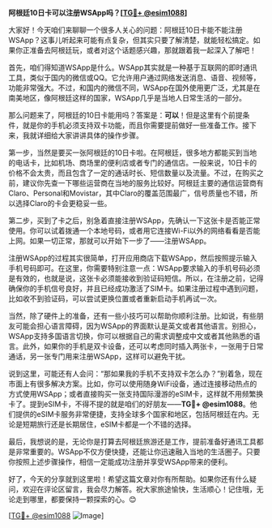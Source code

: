 **阿根廷10日卡可以注册WSApp吗？[[TG💪+ @esim1088](https://t.me/s/esim1088)]**

大家好！今天咱们来聊聊一个很多人关心的问题：阿根廷10日卡能不能注册WSApp？这事儿听起来可能有点复杂，但其实只要了解清楚，就能轻松搞定。如果你正准备去阿根廷玩，或者对这个话题感兴趣，那就跟着我一起深入了解吧！

首先，咱们得知道WSApp是什么。WSApp其实就是一种基于互联网的即时通讯工具，类似于国内的微信或QQ。它允许用户通过网络发送消息、语音、视频等，功能非常强大。不过，和国内的微信不同，WSApp在国外使用更广泛，尤其是在南美地区，像阿根廷这样的国家，WSApp几乎是当地人日常生活的一部分。

那么问题来了，阿根廷的10日卡能用吗？答案是：**可以**！但是这里有个前提条件，就是你的手机必须支持双卡功能，而且你需要提前做好一些准备工作。接下来，我就详细给大家讲讲具体的操作步骤。

第一步，当然是要买一张阿根廷的10日卡啦。在阿根廷，很多地方都能买到当地的电话卡，比如机场、商场里的便利店或者专门的通信店。一般来说，10日卡的价格不会太贵，而且包含了一定的通话时长、短信数量以及流量。不过，在购买之前，建议你先查一下哪些运营商在当地的服务比较好。阿根廷主要的通信运营商有Claro、Personal和Movistar，其中Claro的覆盖范围最广，信号质量也不错，所以选择Claro的卡会更稳妥一些。

第二步，买到了卡之后，别急着直接注册WSApp，先确认一下这张卡是否能正常使用。你可以试着拨通一个本地号码，或者用它连接Wi-Fi以外的网络看看是否能上网。如果一切正常，那就可以开始下一步了——注册WSApp。

注册WSApp的过程其实很简单，打开应用商店下载WSApp，然后按照提示输入手机号码即可。在这里，你需要特别注意一点：WSApp要求输入的手机号码必须是有效的，也就是说，这张卡必须能接收到验证码短信。所以，在注册之前，记得确保你的手机信号良好，并且已经成功激活了SIM卡。如果注册过程中遇到问题，比如收不到验证码，可以尝试更换位置或者重新启动手机再试一次。

当然，除了硬件上的准备，还有一些小技巧可以帮助你顺利注册。比如说，有些朋友可能会担心语言障碍，因为WSApp的界面默认是英文或者其他语言。别担心，WSApp支持多国语言切换，你可以根据自己的需求调整成中文或者其他熟悉的语言。此外，如果你的手机是双卡设备，还可以考虑同时插入两张卡，一张用于日常通话，另一张专门用来注册WSApp，这样可以避免干扰。

说到这里，可能还有人会问：“那如果我的手机不支持双卡怎么办？”别着急，现在市面上有很多解决方案。比如，你可以使用随身WiFi设备，通过连接移动热点的方式使用WSApp；或者直接购买一张支持国际漫游的eSIM卡，这样就不用频繁换卡了。提到eSIM卡，不得不提的就是咱们的好朋友——**TG💪+ @esim1088**。他们提供的eSIM卡服务非常便捷，支持全球多个国家和地区，包括阿根廷在内。无论是短期旅行还是长期居住，eSIM卡都是一个不错的选择。

最后，我想说的是，无论你是打算去阿根廷旅游还是工作，提前准备好通讯工具都是非常重要的。WSApp不仅方便快捷，还能让你迅速融入当地的生活圈子。只要你按照上述步骤操作，相信一定能成功注册并享受WSApp带来的便利。

好了，今天的分享就到这里啦！希望这篇文章对你有所帮助。如果你还有什么疑问，欢迎在评论区留言，我会尽力解答。祝大家旅途愉快，生活顺心！记住哦，无论走到哪里，都要保持一颗探索的心。😊

[[TG💪+ @esim1088](https://t.me/s/esim1088) ![Image](https://i.postimg.cc/4NQfJmqS/Snipaste-2025-05-13-00-14-12.png)]